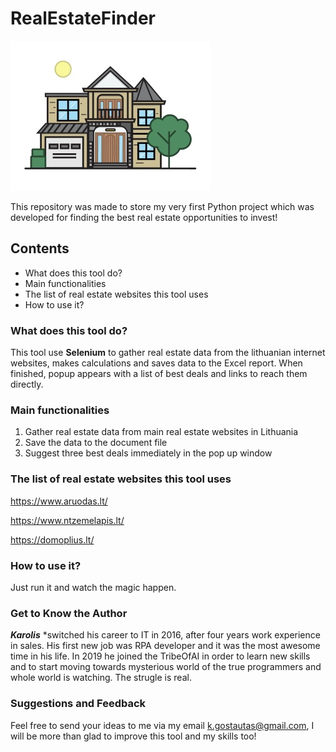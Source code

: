 # RealEstateFinder
![RealEstateFinder](https://github.com/GoKarolis/RealEstateFinder/blob/master/house_image.jpg)

This repository was made to store my very first Python project which was developed for finding the best real estate opportunities to invest!

## Contents
- What does this tool do?
- Main functionalities
- The list of real estate websites this tool uses
- How to use it?

### What does this tool do?
This tool use **Selenium** to gather real estate data from the lithuanian internet websites, makes calculations and saves data to the Excel report. When finished, popup appears with a list of best deals and links to reach them directly.

### Main functionalities
1. Gather real estate data from main real estate websites in Lithuania
2. Save the data to the document file
3. Suggest three best deals immediately in the pop up window

### The list of real estate websites this tool uses
https://www.aruodas.lt/

https://www.ntzemelapis.lt/

https://domoplius.lt/

### How to use it?
Just run it and watch the magic happen.

### Get to Know the Author
***Karolis*** *switched his career to IT in 2016, after four years work experience in sales. His first new job was RPA developer and it was the most awesome time in his life. In 2019 he joined the TribeOfAI in order to learn new skills and to start moving towards mysterious world of the true programmers and whole world is watching. The strugle is real.

### Suggestions and Feedback
Feel free to send your ideas to me via my email k.gostautas@gmail.com, I will be more than glad to improve this tool and my skills too!
